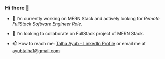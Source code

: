 ### Hi there 👋 
- 🔭 I’m currently working on MERN Stack and actively looking for _Remote FullStack Software Engineer Role_.
<!-- - 🌱 I’m currently learning NodeJs -->
- 👯 I’m looking to collaborate on FullStack project of MERN Stack.
<!-- - 🤔 I’m looking for help with ... -->
<!-- - 💬 Ask me about . -->
- 📫 How to reach me: [Talha Ayub - LinkedIn Profile](https://www.linkedin.com/in/ayubtalha/)  or email me at ayubtalha1@gmail.com
<!-- - 😄 Pronouns: ... -->
<!-- - ⚡ Fun fact: ... -->

